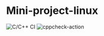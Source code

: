 # Mini-project-linux
![C/C++ CI](https://github.com/99002548/Mini-project-linux/workflows/C/C++%20CI/badge.svg)
![cppcheck-action](https://github.com/99002548/Mini-project-linux/workflows/cppcheck-action/badge.svg)
